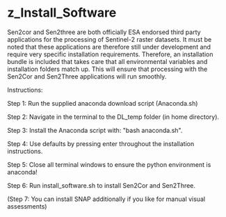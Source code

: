 # z_Install_Software
Sen2cor and Sen2three are both officially ESA endorsed third party applications for the processing of Sentinel-2 raster 
datasets. It must be noted that these applications are therefore still under development and require very specific 
installation requirements. Therefore, an installation bundle is included that takes care that all environmental 
variables and installation folders match up. This will ensure that processing with the Sen2Cor and Sen2Three 
applications will run smoothly. 



Instructions:

Step 1: Run the supplied anaconda download script (Anaconda.sh) 

Step 2: Navigate in the terminal to the DL_temp folder (in home directory).

Step 3: Install the Anaconda script with: "bash anaconda.sh".

Step 4: Use defaults by pressing enter throughout the installation instructions.

Step 5: Close all terminal windows to ensure the python environment is anaconda!

Step 6: Run install_software.sh to install Sen2Cor and Sen2Three.

(Step 7: You can install SNAP additionally if you like for manual visual assessments)
